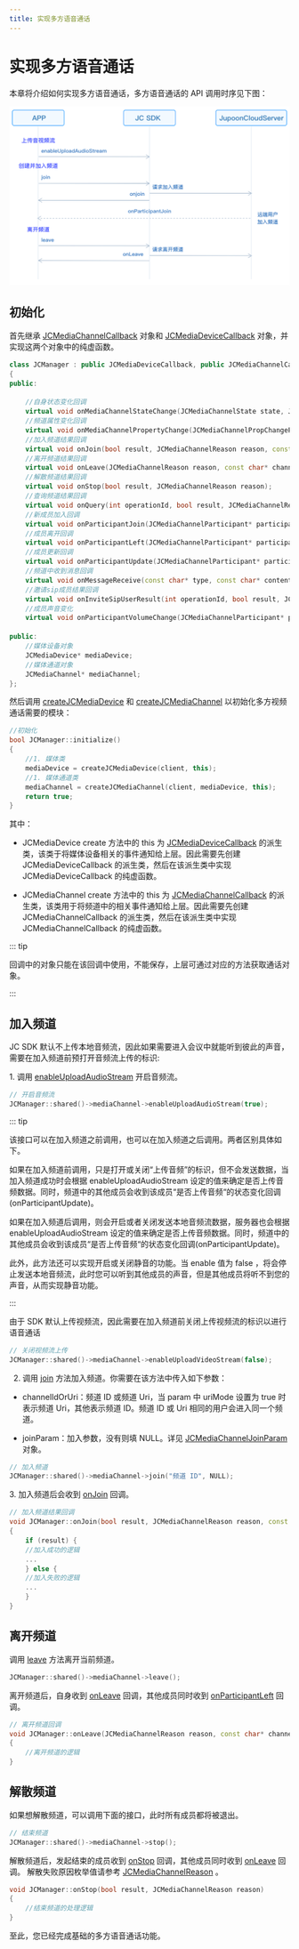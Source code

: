 ```yaml
---
title: 实现多方语音通话
---
```

# 实现多方语音通话

本章将介绍如何实现多方语音通话，多方语音通话的 API 调用时序见下图：

![../../../../\_images/multiaudioworkflow.png](../../../../_images/multiaudioworkflow.png)

## 初始化

首先继承
[JCMediaChannelCallback](https://developer.juphoon.com/portal/reference/V2.1/windows/C++/html/class_j_c_media_channel_callback.html)
对象和
[JCMediaDeviceCallback](https://developer.juphoon.com/portal/reference/V2.1/windows/C++/html/class_j_c_media_device_callback.html)
对象，并实现这两个对象中的纯虚函数。

``````cpp
class JCManager : public JCMediaDeviceCallback, public JCMediaChannelCallback
{
public:

    //自身状态变化回调
    virtual void onMediaChannelStateChange(JCMediaChannelState state, JCMediaChannelState oldState);
    //频道属性变化回调
    virtual void onMediaChannelPropertyChange(JCMediaChannelPropChangeParam propChangeParam);
    //加入频道结果回调
    virtual void onJoin(bool result, JCMediaChannelReason reason, const char* channelId);
    //离开频道结果回调
    virtual void onLeave(JCMediaChannelReason reason, const char* channelId);
    //解散频道结果回调
    virtual void onStop(bool result, JCMediaChannelReason reason);
    //查询频道结果回调
    virtual void onQuery(int operationId, bool result, JCMediaChannelReason reason, JCMediaChannelQueryInfo* queryInfo);
    //新成员加入回调
    virtual void onParticipantJoin(JCMediaChannelParticipant* participant);
    //成员离开回调
    virtual void onParticipantLeft(JCMediaChannelParticipant* participant);
    //成员更新回调
    virtual void onParticipantUpdate(JCMediaChannelParticipant* participant, JCMediaChannelParticipant::ChangeParam changeParam);
    //频道中收到消息回调
    virtual void onMessageReceive(const char* type, const char* content, const char* fromUserId);
    //邀请sip成员结果回调
    virtual void onInviteSipUserResult(int operationId, bool result, JCMediaChannelReason reason);
    //成员声音变化
    virtual void onParticipantVolumeChange(JCMediaChannelParticipant* participant);

public:
    //媒体设备对象
    JCMediaDevice* mediaDevice;
    //媒体通道对象
    JCMediaChannel* mediaChannel;
};
``````

然后调用
[createJCMediaDevice](https://developer.juphoon.com/portal/reference/V2.1/windows/C++/html/_j_c_media_device_8h.html#a96a10766264f3c12af531b70cb9c9749)
和
[createJCMediaChannel](https://developer.juphoon.com/portal/reference/V2.1/windows/C++/html/_j_c_media_channel_8h.html#acaca886fc345f798056ff2b9c2ee11ac)
以初始化多方视频通话需要的模块：

``````cpp
//初始化
bool JCManager::initialize()
{
    //1. 媒体类
    mediaDevice = createJCMediaDevice(client, this);
    //1. 媒体通道类
    mediaChannel = createJCMediaChannel(client, mediaDevice, this);
    return true;
}
``````

其中：

- JCMediaDevice create 方法中的 this 为
    [JCMediaDeviceCallback](https://developer.juphoon.com/portal/reference/V2.1/windows/C++/html/class_j_c_media_device_callback.html)
    的派生类，该类于将媒体设备相关的事件通知给上层。因此需要先创建 JCMediaDeviceCallback
    的派生类，然后在该派生类中实现 JCMediaDeviceCallback
    的纯虚函数。

- JCMediaChannel create 方法中的 this 为
    [JCMediaChannelCallback](https://developer.juphoon.com/portal/reference/V2.1/windows/C++/html/class_j_c_media_channel_callback.html)
    的派生类，该类用于将频道中的相关事件通知给上层。因此需要先创建 JCMediaChannelCallback
    的派生类，然后在该派生类中实现 JCMediaChannelCallback
    的纯虚函数。

::: tip

回调中的对象只能在该回调中使用，不能保存，上层可通过对应的方法获取通话对象。

:::

## 加入频道

JC SDK 默认不上传本地音频流，因此如果需要进入会议中就能听到彼此的声音，需要在加入频道前预打开音频流上传的标识:

1\. 调用
[enableUploadAudioStream](https://developer.juphoon.com/portal/reference/V2.1/windows/C++/html/class_j_c_media_channel.html#a2b08d87b38fe2fd7a394e2786241cc4c)
开启音频流。

``````cpp
// 开启音频流
JCManager::shared()->mediaChannel->enableUploadAudioStream(true);
``````

::: tip

该接口可以在加入频道之前调用，也可以在加入频道之后调用。两者区别具体如下。

如果在加入频道前调用，只是打开或关闭“上传音频”的标识，但不会发送数据，当加入频道成功时会根据 enableUploadAudioStream
设定的值来确定是否上传音频数据。同时，频道中的其他成员会收到该成员“是否上传音频“的状态变化回调(onParticipantUpdate)。

如果在加入频道后调用，则会开启或者关闭发送本地音频流数据，服务器也会根据 enableUploadAudioStream
设定的值来确定是否上传音频数据。同时，频道中的其他成员会收到该成员“是否上传音频“的状态变化回调(onParticipantUpdate)。

此外，此方法还可以实现开启或关闭静音的功能。当 enable 值为 false
，将会停止发送本地音频流，此时您可以听到其他成员的声音，但是其他成员将听不到您的声音，从而实现静音功能。

:::

由于 SDK 默认上传视频流，因此需要在加入频道前关闭上传视频流的标识以进行语音通话

``````cpp
// 关闭视频流上传
JCManager::shared()->mediaChannel->enableUploadVideoStream(false);
``````

2. 调用
    [join](https://developer.juphoon.com/portal/reference/V2.1/windows/C++/html/class_j_c_media_channel.html#acfdb1da52955cf8b01d95527eb28890b)
    方法加入频道。你需要在该方法中传入如下参数：

<!-- end list -->

- channelIdOrUri：频道 ID 或频道 Uri，当 param 中 uriMode 设置为 true 时表示频道
    Uri，其他表示频道 ID。频道 ID 或 Uri 相同的用户会进入同一个频道。

- joinParam：加入参数，没有则填 NULL。详见
    [JCMediaChannelJoinParam](https://developer.juphoon.com/portal/reference/V2.1/windows/C++/html/class_j_c_media_channel_join_param.html)
    对象。

``````cpp
// 加入频道
JCManager::shared()->mediaChannel->join("频道 ID", NULL);
``````

3\. 加入频道后会收到
[onJoin](https://developer.juphoon.com/portal/reference/V2.1/windows/C++/html/class_j_c_media_channel_callback.html#a430bd78b28e189ee3c9564ddb7db213d)
回调。

``````cpp
// 加入频道结果回调
void JCManager::onJoin(bool result, JCMediaChannelReason reason, const char* channelId)
{
    if (result) {
    //加入成功的逻辑
    ...
    } else {
    //加入失败的逻辑
    ...
    }
}
``````

## 离开频道

调用
[leave](https://developer.juphoon.com/portal/reference/V2.1/windows/C++/html/class_j_c_media_channel.html#a93c19137044fec1568f73f1f6dbfee84)
方法离开当前频道。

``````cpp
JCManager::shared()->mediaChannel->leave();
``````

离开频道后，自身收到
[onLeave](https://developer.juphoon.com/portal/reference/V2.1/windows/C++/html/class_j_c_media_channel_callback.html#a18bc4fae89f0d56fb849075f1603ac71)
回调，其他成员同时收到
[onParticipantLeft](https://developer.juphoon.com/portal/reference/V2.1/windows/C++/html/class_j_c_media_channel_callback.html#a5888058878f3aaa382b3ede94228a6e8)
回调。

``````cpp
// 离开频道回调
void JCManager::onLeave(JCMediaChannelReason reason, const char* channelId);
{
    //离开频道的逻辑
}
``````

## 解散频道

如果想解散频道，可以调用下面的接口，此时所有成员都将被退出。

``````cpp
// 结束频道
JCManager::shared()->mediaChannel->stop();
``````

解散频道后，发起结束的成员收到
[onStop](https://developer.juphoon.com/portal/reference/V2.1/windows/C++/html/class_j_c_media_channel_callback.html#a61a1d5a81563d34f80e70541a114a74a)
回调，其他成员同时收到
[onLeave](https://developer.juphoon.com/portal/reference/V2.1/windows/C++/html/class_j_c_media_channel_callback.html#a18bc4fae89f0d56fb849075f1603ac71)
回调。 解散失败原因枚举值请参考
[JCMediaChannelReason](https://developer.juphoon.com/portal/reference/V2.1/windows/C++/html/_j_c_media_channel_constants_8h.html#a24a2154e4bb2db63c75b31cd2b021fc3)
。

``````cpp
void JCManager::onStop(bool result, JCMediaChannelReason reason)
{
    //结束频道的处理逻辑
}
``````

至此，您已经完成基础的多方语音通话功能。
